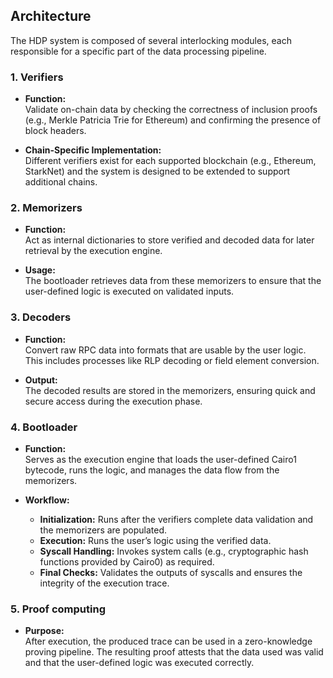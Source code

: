 ## Architecture

The HDP system is composed of several interlocking modules, each responsible for a specific part of the data processing pipeline.

### 1. Verifiers

- **Function:**  
  Validate on-chain data by checking the correctness of inclusion proofs (e.g., Merkle Patricia Trie for Ethereum) and confirming the presence of block headers.

- **Chain-Specific Implementation:**  
  Different verifiers exist for each supported blockchain (e.g., Ethereum, StarkNet) and the system is designed to be extended to support additional chains.

### 2. Memorizers

- **Function:**  
  Act as internal dictionaries to store verified and decoded data for later retrieval by the execution engine.

- **Usage:**  
  The bootloader retrieves data from these memorizers to ensure that the user-defined logic is executed on validated inputs.

### 3. Decoders

- **Function:**  
  Convert raw RPC data into formats that are usable by the user logic. This includes processes like RLP decoding or field element conversion.

- **Output:**  
  The decoded results are stored in the memorizers, ensuring quick and secure access during the execution phase.

### 4. Bootloader

- **Function:**  
  Serves as the execution engine that loads the user-defined Cairo1 bytecode, runs the logic, and manages the data flow from the memorizers.

- **Workflow:**
  - **Initialization:** Runs after the verifiers complete data validation and the memorizers are populated.
  - **Execution:** Runs the user’s logic using the verified data.
  - **Syscall Handling:** Invokes system calls (e.g., cryptographic hash functions provided by Cairo0) as required.
  - **Final Checks:** Validates the outputs of syscalls and ensures the integrity of the execution trace.

### 5. Proof computing

- **Purpose:**  
  After execution, the produced trace can be used in a zero-knowledge proving pipeline. The resulting proof attests that the data used was valid and that the user-defined logic was executed correctly.

